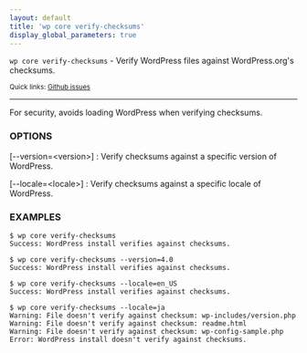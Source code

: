 ```yaml
---
layout: default
title: 'wp core verify-checksums'
display_global_parameters: true
---
```


`wp core verify-checksums` - Verify WordPress files against WordPress.org's checksums.

<small>Quick links: <a href="https://github.com/wp-cli/wp-cli/issues?q=is%3Aopen+label%3Acommand%3Acore-verify-checksums+sort%3Aupdated-desc">Github issues</a></small>

<hr />

For security, avoids loading WordPress when verifying checksums.

### OPTIONS

[\--version=&lt;version&gt;]
: Verify checksums against a specific version of WordPress.

[\--locale=&lt;locale&gt;]
: Verify checksums against a specific locale of WordPress.

### EXAMPLES

    $ wp core verify-checksums
    Success: WordPress install verifies against checksums.

    $ wp core verify-checksums --version=4.0
    Success: WordPress install verifies against checksums.

    $ wp core verify-checksums --locale=en_US
    Success: WordPress install verifies against checksums.

    $ wp core verify-checksums --locale=ja
    Warning: File doesn't verify against checksum: wp-includes/version.php
    Warning: File doesn't verify against checksum: readme.html
    Warning: File doesn't verify against checksum: wp-config-sample.php
    Error: WordPress install doesn't verify against checksums.



